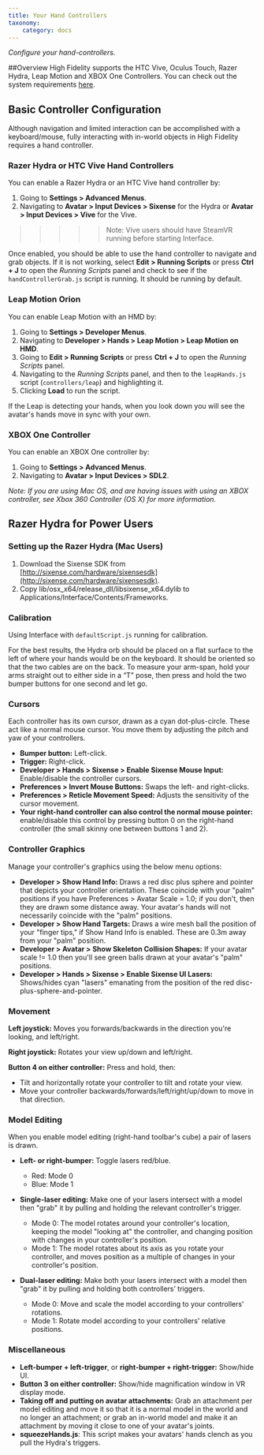 ```yaml
---
title: Your Hand Controllers
taxonomy:
    category: docs 
---
```

*Configure your hand-controllers.*

##Overview
High Fidelity supports the HTC Vive, Oculus Touch, Razer Hydra, Leap Motion and XBOX One Controllers. You can check out the system requirements [here](../../../../get-started/requirements). 

## Basic Controller Configuration

Although navigation and limited interaction can be accomplished with a keyboard/mouse, fully interacting with in-world objects in High Fidelity requires a hand controller.

### Razer Hydra or HTC Vive Hand Controllers

You can enable a Razer Hydra or an HTC Vive hand controller by:

1. Going to **Settings > Advanced Menus**.
2. Navigating to **Avatar > Input Devices > Sixense** for the Hydra or **Avatar > Input Devices > Vive** for the Vive.

> > > > > Note: Vive users should have SteamVR running before starting Interface.

Once enabled, you should be able to use the hand controller to navigate and grab objects. If it is not working, select **Edit > Running Scripts** or press **Ctrl + J** to open the *Running Scripts* panel and check to see if the `handControllerGrab.js` script is running. It should be running by default.

### Leap Motion Orion

You can enable Leap Motion with an HMD by:

1. Going to **Settings > Developer Menus**.
2. Navigating to **Developer > Hands > Leap Motion > Leap Motion on HMD**.
3. Going to **Edit > Running Scripts** or press **Ctrl + J** to open the *Running Scripts* panel.
4. Navigating to the *Running Scripts* panel, and then to the `leapHands.js` script (`controllers/leap`) and highlighting it.
5. Clicking **Load** to run the script.

If the Leap is detecting your hands, when you look down you will see the avatar's hands move in sync with your own.

### XBOX One Controller

You can enable an XBOX One controller by:

1. Going to **Settings > Advanced Menus**.
2. Navigating to **Avatar > Input Devices > SDL2**.

*Note: If you are using Mac OS, and are having issues with using an XBOX controller, see Xbox 360 Controller (OS X) for more information.*

## Razer Hydra for Power Users

### Setting up the Razer Hydra (Mac Users)

1. Download the Sixense SDK from [http://sixense.com/hardware/sixensesdk](http://sixense.com/hardware/sixensesdk).
2. Copy lib/osx_x64/release_dll/libsixense_x64.dylib to Applications/Interface/Contents/Frameworks.

### Calibration

Using Interface with `defaultScript.js` running for calibration.

For the best results, the Hydra orb should be placed on a flat surface to the left of where your hands would be on the keyboard. It should be oriented so that the two cables are on the back. To measure your arm-span, hold your arms straight out to either side in a “T” pose, then press and hold the two bumper buttons for one second and let go.

### Cursors

Each controller has its own cursor, drawn as a cyan dot-plus-circle. These act like a normal mouse cursor. You move them by adjusting the pitch and yaw of your controllers.

- **Bumper button:** Left-click.
- **Trigger:** Right-click.
- **Developer > Hands > Sixense > Enable Sixense Mouse Input:** Enable/disable the controller cursors.
- **Preferences > Invert Mouse Buttons:** Swaps the left- and right-clicks.
- **Preferences > Reticle Movement Speed:** Adjusts the sensitivity of the cursor movement.
- **Your right-hand controller can also control the normal mouse pointer:** enable/disable this control by pressing button 0 on the right-hand controller (the small skinny one between buttons 1 and 2).

### Controller Graphics

Manage your controller's graphics using the below menu options:

* **Developer > Show Hand Info:** Draws a red disc plus sphere and pointer that depicts your controller orientation. These coincide with your "palm" positions if you have Preferences > Avatar Scale = 1.0; if you don't, then they are drawn some distance away. Your avatar's hands will not necessarily coincide with the "palm" positions.
* **Developer > Show Hand Targets:** Draws a wire mesh ball the position of your "finger tips," if Show Hand Info is enabled. These are 0.3m away from your "palm" position.
* **Developer > Avatar > Show Skeleton Collision Shapes:** If your avatar scale != 1.0 then you'll see green balls drawn at your avatar's "palm" positions.
* **Developer > Hands > Sixense > Enable Sixense UI Lasers:** Shows/hides cyan "lasers" emanating from the position of the red disc-plus-sphere-and-pointer.

### Movement

**Left joystick:** Moves you forwards/backwards in the direction you're looking, and left/right.

**Right joystick:** Rotates your view up/down and left/right.

**Button 4 on either controller:** Press and hold, then:

- Tilt and horizontally rotate your controller to tilt and rotate your view.
- Move your controller backwards/forwards/left/right/up/down to move in that direction.



### Model Editing

When you enable model editing (right-hand toolbar's cube) a pair of lasers is drawn.

* **Left- or right-bumper:** Toggle lasers red/blue.

   * Red: Mode 0
   * Blue: Mode 1
* **Single-laser editing:** Make one of your lasers intersect with a model then "grab" it by pulling and holding the relevant controller's trigger.
  * Mode 0: The model rotates around your controller's location, keeping the model "looking at" the controller, and changing position with changes in your controller's position.
  * Mode 1: The model rotates about its axis as you rotate your controller, and moves position as a multiple of changes in your controller's position.
* **Dual-laser editing:** Make both your lasers intersect with a model then "grab" it by pulling and holding both controllers’ triggers.
  * Mode 0: Move and scale the model according to your controllers' rotations.
  * Mode 1: Rotate model according to your controllers' relative positions.

### Miscellaneous

* **Left-bumper + left-trigger**, or **right-bumper + right-trigger:** Show/hide UI.
* **Button 3 on either controller:** Show/hide magnification window in VR display mode.
* **Taking off and putting on avatar attachments:** Grab an attachment per model editing and move it so that it is a normal model in the world and no longer an attachment; or grab an in-world model and make it an attachment by moving it close to one of your avatar's joints.
* **squeezeHands.js**: This script makes your avatars' hands clench as you pull the Hydra's triggers.
